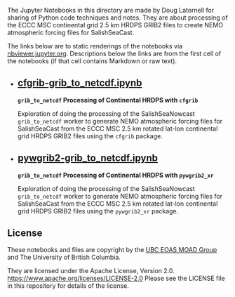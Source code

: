 The Jupyter Notebooks in this directory are made by
Doug Latornell for sharing of Python code techniques
and notes.
They are about processing of the ECCC MSC continental grid 2.5 km HRDPS GRIB2 files
to create NEMO atmospheric forcing files for SalishSeaCast.

The links below are to static renderings of the notebooks via
[nbviewer.jupyter.org](https://nbviewer.org/).
Descriptions below the links are from the first cell of the notebooks
(if that cell contains Markdown or raw text).

* ## [cfgrib-grib_to_netcdf.ipynb](https://nbviewer.org/github/SalishSeaCast/analysis-doug/blob/main/notebooks/continental-HRDPS/cfgrib-grib_to_netcdf.ipynb)  
    
    **`grib_to_netcdf` Processing of Continental HRDPS with `cfgrib`**
    
    Exploration of doing the processing of the SalishSeaNowcast `grib_to_netcdf` worker
    to generate NEMO atmospheric forcing files for SalishSeaCast from the
    ECCC MSC 2.5 km rotated lat-lon continental grid HRDPS GRIB2 files using the `cfgrib` package.

* ## [pywgrib2-grib_to_netcdf.ipynb](https://nbviewer.org/github/SalishSeaCast/analysis-doug/blob/main/notebooks/continental-HRDPS/pywgrib2-grib_to_netcdf.ipynb)  
    
    **`grib_to_netcdf` Processing of Continental HRDPS with `pywgrib2_xr`**
    
    Exploration of doing the processing of the SalishSeaNowcast `grib_to_netcdf` worker
    to generate NEMO atmospheric forcing files for SalishSeaCast from the
    ECCC MSC 2.5 km rotated lat-lon continental grid HRDPS GRIB2 files using the `pywgrib2_xr` package.


## License

These notebooks and files are copyright by the
[UBC EOAS MOAD Group](https://github.com/UBC-MOAD/docs/blob/master/CONTRIBUTORS.rst)
and The University of British Columbia.

They are licensed under the Apache License, Version 2.0.
https://www.apache.org/licenses/LICENSE-2.0
Please see the LICENSE file in this repository for details of the license.

